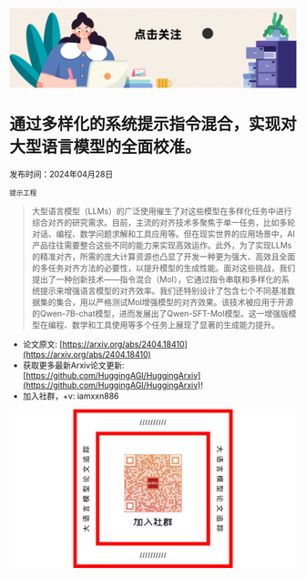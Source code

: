 ![](https://raw.githubusercontent.com/HuggingAGI/HuggingArxiv/main/imgs/follow2.gif)
# 通过多样化的系统提示指令混合，实现对大型语言模型的全面校准。
发布时间：2024年04月28日

`提示工程`
> 大型语言模型（LLMs）的广泛使用催生了对这些模型在多样化任务中进行综合对齐的研究需求。目前，主流的对齐技术多聚焦于单一任务，比如多轮对话、编程、数学问题求解和工具应用等。但在现实世界的应用场景中，AI产品往往需要整合这些不同的能力来实现高效运作。此外，为了实现LLMs的精准对齐，所需的庞大计算资源也凸显了开发一种更为强大、高效且全面的多任务对齐方法的必要性，以提升模型的生成性能。面对这些挑战，我们提出了一种创新技术——指令混合（MoI），它通过指令串联和多样化的系统提示来增强语言模型的对齐效率。我们还特别设计了包含七个不同基准数据集的集合，用以严格测试MoI增强模型的对齐效果。该技术被应用于开源的Qwen-7B-chat模型，进而发展出了Qwen-SFT-MoI模型。这一增强版模型在编程、数学和工具使用等多个任务上展现了显著的生成能力提升。



- 论文原文: [https://arxiv.org/abs/2404.18410](https://arxiv.org/abs/2404.18410)
- 获取更多最新Arxiv论文更新: [https://github.com/HuggingAGI/HuggingArxiv](https://github.com/HuggingAGI/HuggingArxiv)!
- 加入社群，+v: iamxxn886

![](https://raw.githubusercontent.com/HuggingAGI/HuggingArxiv/main/imgs/qrcode.png)